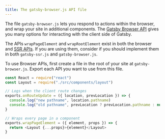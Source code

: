 ```yaml
---
title: The gatsby-browser.js API file
---
```


The file `gatsby-browser.js` lets you respond to actions within the browser, and wrap your site in additional components. The [Gatsby Browser API](/docs/browser-apis) gives you many options for interacting with the client side of Gatsby.

The APIs `wrapPageElement` and `wrapRootElement` exist in both the browser and [SSR APIs](/docs/ssr-apis). If you are using them, consider if you should implement them in both `gatsby-ssr.js` and `gatsby-browser.js`.

To use Browser APIs, first create a file in the root of your site at `gatsby-browser.js`. Export each API you want to use from this file.

```jsx:title=gatsby-browser.js
const React = require("react")
const Layout = require("./src/components/layout")

// Logs when the client route changes
exports.onRouteUpdate = ({ location, prevLocation }) => {
  console.log("new pathname", location.pathname)
  console.log("old pathname", prevLocation ? prevLocation.pathname : null)
}

// Wraps every page in a component
exports.wrapPageElement = ({ element, props }) => {
  return <Layout {...props}>{element}</Layout>
}
```
